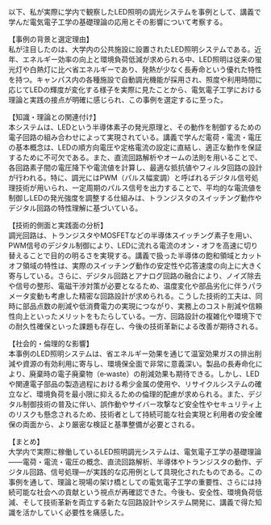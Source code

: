 以下、私が実際に学内で観察したLED照明の調光システムを事例として、講義で学んだ電気電子工学の基礎理論の応用とその影響について考察する。

【事例の背景と選定理由】  
私が注目したのは、大学内の公共施設に設置されたLED照明システムである。近年、エネルギー効率の向上と環境負荷低減が求められる中、LED照明は従来の蛍光灯や白熱灯に比べ省エネルギーであり、発熱が少なく長寿命という優れた特性を持つ。キャンパス内の各種施設で自動調光機能が採用され、照度や利用時間に応じてLEDの輝度が変化する様子を実際に見たことから、電気電子工学における理論と実践の接点が明確に感じられ、この事例を選定するに至った。

【知識・理論との関連付け】  
本システムは、LEDという半導体素子の発光原理と、その動作を制御するための電子回路の組み合わせによって実現されている。講義で学んだ電荷・電流・電圧の基本概念は、LEDの順方向電圧や定格電流の設定に直結し、適正な動作を保証するために不可欠である。また、直流回路解析やオームの法則を用いることで、各回路素子間の電圧降下や電流値を計算し、最適な抵抗値やフィルタ回路の設計が行われる。特に、調光にはPWM（パルス幅変調）と呼ばれるデジタル信号処理技術が用いられ、一定周期のパルス信号を出力することで、平均的な電流値を制御しLEDの発光強度を調整する仕組みは、トランジスタのスイッチング動作やデジタル回路の特性理解に基づいている。

【技術的側面と実践面の分析】  
調光回路は、トランジスタやMOSFETなどの半導体スイッチング素子を用い、PWM信号のデジタル制御により、LEDに流れる電流のオン・オフを高速に切り替えることで目的の明るさを実現する。講義で扱った半導体の飽和領域とカットオフ領域の特性は、実際のスイッチング動作の安定性や応答速度の向上に大きく寄与している。さらに、デジタル回路とアナログ回路の融合により、ノイズ除去や信号の整形、電磁干渉対策が必要となるため、温度変化や部品劣化に伴うパラメータ変動も考慮した精密な回路設計が求められる。こうした技術的工夫は、同時に部品点数の削減や低消費電力の実現につながり、実務上のコスト削減や信頼性向上といったメリットをもたらしている。一方、回路設計の複雑化や環境下での耐久性確保といった課題も存在し、今後の技術革新による改善が期待される。

【社会的・倫理的な影響】  
本事例のLED照明システムは、省エネルギー効果を通じて温室効果ガスの排出削減や資源の有効利用に寄与し、環境保全面で非常に意義深い。製品の長寿命化により、廃棄時の電子廃棄物（e‑waste）の削減効果も期待できる。しかし、LEDや関連電子部品の製造過程における希少金属の使用や、リサイクルシステムの確立など、環境負荷を最小限に抑えるための倫理的配慮が求められる。また、デジタル制御技術の普及に伴い、誤作動やサイバー攻撃など安全性やセキュリティ上のリスクも懸念されるため、技術者として持続可能な社会実現と利用者の安全確保の両面から、より厳密な検証と基準整備が必要とされる。

【まとめ】  
大学内で実際に稼働しているLED照明調光システムは、電気電子工学の基礎理論――電荷・電流・電圧の概念、直流回路解析、半導体やトランジスタの動作、デジタル回路、信号処理―が実践的な応用例として具現化されたものである。この事例を通して、理論と現場の架け橋としての電気電子工学の重要性、さらには持続可能な社会への貢献という視点が再確認できた。今後も、安全性、環境負荷低減、そして技術革新を両立する新たな回路設計やシステム開発に、講義で得た知識を活かしていく必要性を痛感した。